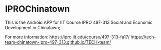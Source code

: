 # IPROChinatown
This is the Android APP for IIT Course IPRO 497-313 Social and Economic Development in Chinatown;

For more information:
https://ipro.iit.edu/course/497-313-fa17/
https://tech-team-chinatown-ipro-497-313.github.io/TECH-team/
